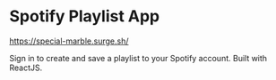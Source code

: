 # Spotify Playlist App

https://special-marble.surge.sh/

Sign in to create and save a playlist to your Spotify account.
Built with ReactJS.
